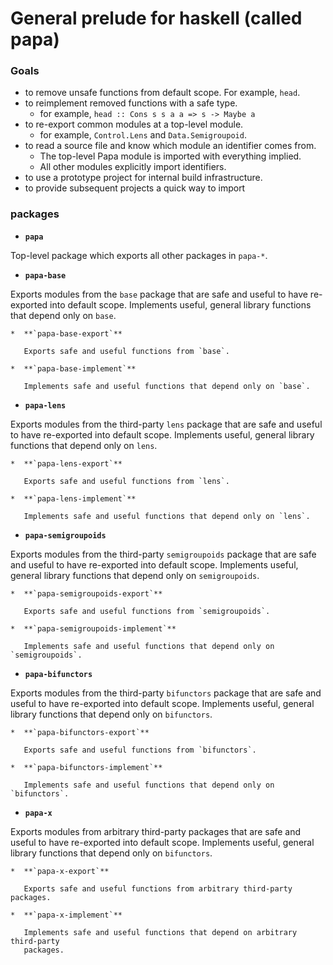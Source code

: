 # General prelude for haskell (called papa)

### Goals

* to remove unsafe functions from default scope. For example, `head`.
* to reimplement removed functions with a safe type.
  * for example, `head :: Cons s s a a => s -> Maybe a`
* to re-export common modules at a top-level module.
  * for example, `Control.Lens` and `Data.Semigroupoid`.
* to read a source file and know which module an identifier comes from.
  * The top-level Papa module is imported with everything implied.
  * All other modules explicitly import identifiers. 
* to use a prototype project for internal build infrastructure.
* to provide subsequent projects a quick way to import 

### packages

* **`papa`**

Top-level package which exports all other packages in `papa-*`.

  * **`papa-base`**

  Exports modules from the `base` package that are safe and useful to have
  re-exported into default scope. Implements useful, general library functions
  that depend only on `base`.

    *  **`papa-base-export`**

       Exports safe and useful functions from `base`.

    *  **`papa-base-implement`**

       Implements safe and useful functions that depend only on `base`.

  * **`papa-lens`**

  Exports modules from the third-party `lens` package that are safe and useful to
  have re-exported into default scope. Implements useful, general library
  functions that depend only on `lens`.

    *  **`papa-lens-export`**

       Exports safe and useful functions from `lens`.

    *  **`papa-lens-implement`**

       Implements safe and useful functions that depend only on `lens`.

  * **`papa-semigroupoids`**

  Exports modules from the third-party `semigroupoids` package that are safe and
  useful to have re-exported into default scope. Implements useful, general
  library functions that depend only on `semigroupoids`.

    *  **`papa-semigroupoids-export`**

       Exports safe and useful functions from `semigroupoids`.

    *  **`papa-semigroupoids-implement`**

       Implements safe and useful functions that depend only on `semigroupoids`.

  * **`papa-bifunctors`**

  Exports modules from the third-party `bifunctors` package that are safe and
  useful to have re-exported into default scope. Implements useful, general
  library functions that depend only on `bifunctors`.

    *  **`papa-bifunctors-export`**

       Exports safe and useful functions from `bifunctors`.

    *  **`papa-bifunctors-implement`**

       Implements safe and useful functions that depend only on `bifunctors`.

  * **`papa-x`**

  Exports modules from arbitrary third-party packages that are safe and useful to
  have re-exported into default scope. Implements useful, general library
  functions that depend only on `bifunctors`.

    *  **`papa-x-export`**

       Exports safe and useful functions from arbitrary third-party packages.

    *  **`papa-x-implement`**

       Implements safe and useful functions that depend on arbitrary third-party
       packages.
